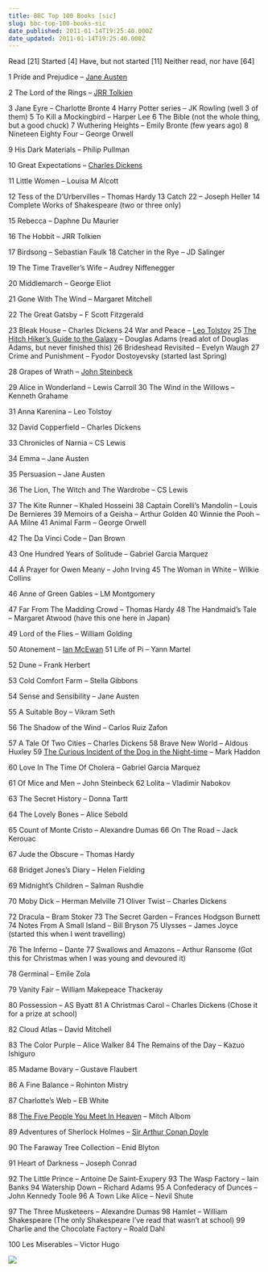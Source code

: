 ```yaml
---
title: BBC Top 100 Books [sic]
slug: bbc-top-100-books-sic
date_published: 2011-01-14T19:25:40.000Z
date_updated: 2011-01-14T19:25:40.000Z
---
```


Read [21] Started [4] Have, but not started [11] Neither read, nor have [64]

1 Pride and Prejudice – [Jane Austen](http://en.wikipedia.org/wiki/Jane_Austen)

2 The Lord of the Rings – [JRR Tolkien](http://www.last.fm/music/J.R.R.%2BTolkien)

3 Jane Eyre – Charlotte Bronte
4 Harry Potter series – JK Rowling (well 3 of them)
5 To Kill a Mockingbird – Harper Lee 
6 The Bible (not the whole thing, but a good chuck)
7 Wuthering Heights – Emily Bronte (few years ago)
8 Nineteen Eighty Four – George Orwell

9 His Dark Materials – Philip Pullman

10 Great Expectations – [Charles Dickens](http://en.wikipedia.org/wiki/Charles_Dickens)

11 Little Women – Louisa M Alcott

12 Tess of the D’Urbervilles – Thomas Hardy
13 Catch 22 – Joseph Heller 
14 Complete Works of Shakespeare (two or three only)

15 Rebecca – Daphne Du Maurier

16 The Hobbit – JRR Tolkien

17 Birdsong – Sebastian Faulk
18 Catcher in the Rye – JD Salinger 

19 The Time Traveller’s Wife – Audrey Niffenegger

20 Middlemarch – George Eliot

21 Gone With The Wind – Margaret Mitchell

22 The Great Gatsby – F Scott Fitzgerald

23 Bleak House – Charles Dickens
24 War and Peace – [Leo Tolstoy](http://www.imdb.com/title/tt0824758/)
25 [The Hitch Hiker’s Guide to the Galaxy](http://www.amazon.com/Hitch-Hikers-Guide-Galaxy/dp/0330258648%3FSubscriptionId%3D0G81C5DAZ03ZR9WH9X82%26tag%3Dzemanta-20%26linkCode%3Dxm2%26camp%3D2025%26creative%3D165953%26creativeASIN%3D0330258648) – Douglas Adams (read alot of Douglas Adams, but never finished this)
26 Brideshead Revisited – Evelyn Waugh 
27 Crime and Punishment – Fyodor Dostoyevsky (started last Spring)

28 Grapes of Wrath – [John Steinbeck](http://www.myspace.com/everything/john-steinbeck)

29 Alice in Wonderland – Lewis Carroll
30 The Wind in the Willows – Kenneth Grahame 

31 Anna Karenina – Leo Tolstoy

32 David Copperfield – Charles Dickens

33 Chronicles of Narnia – CS Lewis

34 Emma – Jane Austen

35 Persuasion – Jane Austen

36 The Lion, The Witch and The Wardrobe – CS Lewis

37 The Kite Runner – Khaled Hosseini
38 Captain Corelli’s Mandolin – Louis De Bernieres 
39 Memoirs of a Geisha – Arthur Golden 
40 Winnie the Pooh – AA Milne 
41 Animal Farm – George Orwell 

42 The Da Vinci Code – Dan Brown

43 One Hundred Years of Solitude – Gabriel Garcia Marquez

44 A Prayer for Owen Meany – John Irving
45 The Woman in White – Wilkie Collins

46 Anne of Green Gables – LM Montgomery

47 Far From The Madding Crowd – Thomas Hardy
48 The Handmaid’s Tale – Margaret Atwood (have this one here in Japan)

49 Lord of the Flies – William Golding

50 Atonement – [Ian McEwan](http://www.ianmcewan.com)
51 Life of Pi – Yann Martel 

52 Dune – Frank Herbert

53 Cold Comfort Farm – Stella Gibbons

54 Sense and Sensibility – Jane Austen

55 A Suitable Boy – Vikram Seth

56 The Shadow of the Wind – Carlos Ruiz Zafon

57 A Tale Of Two Cities – Charles Dickens
58 Brave New World – Aldous Huxley 
59 [The Curious Incident of the Dog in the Night-time](http://www.amazon.com/Curious-Incident-Dog-Night-time/dp/0099450259%3FSubscriptionId%3D0G81C5DAZ03ZR9WH9X82%26tag%3Dzemanta-20%26linkCode%3Dxm2%26camp%3D2025%26creative%3D165953%26creativeASIN%3D0099450259) – Mark Haddon 

60 Love In The Time Of Cholera – Gabriel Garcia Marquez

61 Of Mice and Men – John Steinbeck
62 Lolita – Vladimir Nabokov 

63 The Secret History – Donna Tartt

64 The Lovely Bones – Alice Sebold

65 Count of Monte Cristo – Alexandre Dumas
66 On The Road – Jack Kerouac 

67 Jude the Obscure – Thomas Hardy

68 Bridget Jones’s Diary – Helen Fielding

69 Midnight’s Children – Salman Rushdie

70 Moby Dick – Herman Melville
71 Oliver Twist – Charles Dickens 

72 Dracula – Bram Stoker
73 The Secret Garden – Frances Hodgson Burnett 
74 Notes From A Small Island – Bill Bryson 
75 Ulysses – James Joyce (started this when I went travelling)

76 The Inferno – Dante
77 Swallows and Amazons – Arthur Ransome (Got this for Christmas when I was young and devoured it)

78 Germinal – Emile Zola

79 Vanity Fair – William Makepeace Thackeray

80 Possession – AS Byatt
81 A Christmas Carol – Charles Dickens (Chose it for a prize at school)

82 Cloud Atlas – David Mitchell

83 The Color Purple – Alice Walker
84 The Remains of the Day – Kazuo Ishiguro 

85 Madame Bovary – Gustave Flaubert

86 A Fine Balance – Rohinton Mistry

87 Charlotte’s Web – EB White

88 [The Five People You Meet In Heaven](http://www.amazon.com/Five-People-You-Meet-Heaven/dp/1405500069%3FSubscriptionId%3D0G81C5DAZ03ZR9WH9X82%26tag%3Dzemanta-20%26linkCode%3Dxm2%26camp%3D2025%26creative%3D165953%26creativeASIN%3D1405500069) – Mitch Albom

89 Adventures of Sherlock Holmes – [Sir Arthur Conan Doyle](http://en.wikipedia.org/wiki/Arthur_Conan_Doyle)

90 The Faraway Tree Collection – Enid Blyton

91 Heart of Darkness – Joseph Conrad

92 The Little Prince – Antoine De Saint-Exupery
93 The Wasp Factory – Iain Banks 
94 Watership Down – Richard Adams 
95 A Confederacy of Dunces – John Kennedy Toole 
96 A Town Like Alice – Nevil Shute 

97 The Three Musketeers – Alexandre Dumas
98 Hamlet – William Shakespeare (The only Shakespeare I’ve read that wasn’t at school)
99 Charlie and the Chocolate Factory – Roald Dahl 

100 Les Miserables – Victor Hugo

![](http://img.zemanta.com/pixy.gif?x-id=c2877623-4677-4201-a185-e98196cc2853)
